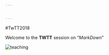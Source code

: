 ```yaml
---


---
```


<p>#TwTT2018</p>
<p>Welcome to the <strong>TWTT</strong> session on “<em>MarkDown</em>”</p>
<p><img src="https://images.unsplash.com/photo-1522881193457-37ae97c905bf?ixlib=rb-0.3.5&amp;ixid=eyJhcHBfaWQiOjEyMDd9&amp;s=747953eb4c16a92ab4922555d194f8c2&amp;auto=format&amp;fit=crop&amp;w=1050&amp;q=80g" alt="teaching"></p>

